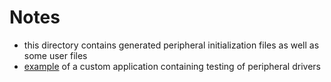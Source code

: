 # Notes
- this directory contains generated peripheral initialization files as well as some user files
- [example](/Core/Src/main.c) of a custom application containing testing of peripheral drivers
